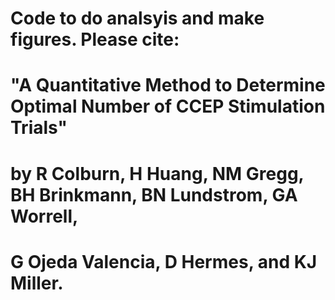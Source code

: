 # Code to do analsyis and make figures. Please cite:
# "A Quantitative Method to Determine Optimal Number of CCEP Stimulation Trials"
# by R Colburn, H Huang, NM Gregg, BH Brinkmann, BN Lundstrom, GA Worrell,
# G Ojeda Valencia, D Hermes, and KJ Miller.
